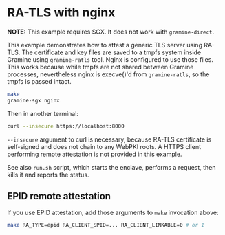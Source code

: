 # RA-TLS with nginx

**NOTE:** This example requires SGX. It does not work with `gramine-direct`.

This example demonstrates how to attest a generic TLS server using RA-TLS. The
certificate and key files are saved to a tmpfs system inside Gramine using
`gramine-ratls` tool. Nginx is configured to use those files. This works because
while tmpfs are not shared between Gramine processes, nevertheless nginx is
execve()'d from `gramine-ratls`, so the tmpfs is passed intact.

```sh
make
gramine-sgx nginx
```

Then in another terminal:
```sh
curl --insecure https://localhost:8000
```

`--insecure` argument to curl is necessary, because RA-TLS certificate is
self-signed and does not chain to any WebPKI roots. A HTTPS client performing
remote attestation is not provided in this example.

See also `run.sh` script, which starts the enclave, performs a request, then
kills it and reports the status.

## EPID remote attestation

If you use EPID attestation, add those arguments to `make` invocation above:

```sh
make RA_TYPE=epid RA_CLIENT_SPID=... RA_CLIENT_LINKABLE=0 # or 1
```
